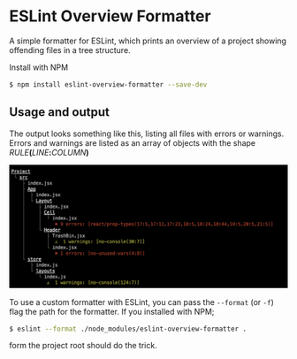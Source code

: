 # ESLint Overview Formatter

A simple formatter for ESLint, which prints an overview of a project showing offending files in a tree structure.

Install with NPM

```bash
$ npm install eslint-overview-formatter --save-dev
```

## Usage and output

The output looks something like this, listing all files with errors or warnings. Errors and warnings are listed as an array of objects with the shape _RULE_**(**_LINE_**:**_COLUMN_**)**

![Example output](example_output.png)

To use a custom formatter with ESLint, you can pass the `--format` (or `-f`) flag the path for the formatter. If you installed with NPM;

```bash
$ eslint --format ./node_modules/eslint-overview-formatter .
```

form the project root should do the trick.